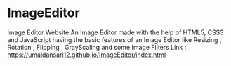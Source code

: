 # ImageEditor
Image Editor Website
An Image Editor made with the help of HTML5, CSS3 and JavaScript having the basic features of an Image Editor like Resizing , Rotation , Flipping , GrayScaling and some Image Filters 
Link : https://umaidansari12.github.io/ImageEditor/index.html
